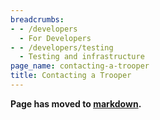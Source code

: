 ```yaml
---
breadcrumbs:
- - /developers
  - For Developers
- - /developers/testing
  - Testing and infrastructure
page_name: contacting-a-trooper
title: Contacting a Trooper
---
```


**Page has moved to
[markdown](https://chromium.googlesource.com/infra/infra/+/master/doc/users/contacting_troopers.md).**